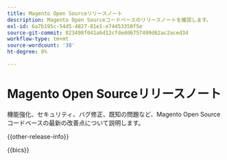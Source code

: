 ```yaml
---
title: Magento Open Sourceリリースノート
description: Magento Open Sourceコードベースのリリースノートを確認します。
exl-id: 6a7b195c-54d5-4827-81e1-e74453350f5e
source-git-commit: 823498f041a6d12cfdedd6757499d62ac2aced3d
workflow-type: tm+mt
source-wordcount: '38'
ht-degree: 0%

---
```


# Magento Open Sourceリリースノート

機能強化、セキュリティ、バグ修正、既知の問題など、Magento Open Sourceコードベースの最新の改善点について説明します。

{{other-release-info}}

{{bics}}
